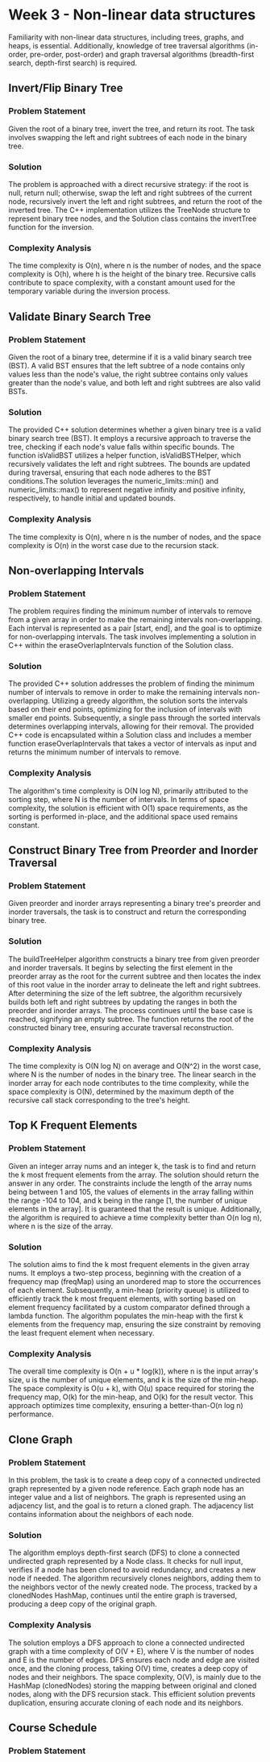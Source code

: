 # Week 3 - Non-linear data structures
Familiarity with non-linear data structures, including trees, graphs, and heaps, is essential. Additionally, knowledge of tree traversal algorithms (in-order, pre-order, post-order) and graph traversal algorithms (breadth-first search, depth-first search) is required.

## Invert/Flip Binary Tree	
### Problem Statement
Given the root of a binary tree, invert the tree, and return its root. The task involves swapping the left and right subtrees of each node in the binary tree.
### Solution
The problem is approached with a direct recursive strategy: if the root is null, return null; otherwise, swap the left and right subtrees of the current node, recursively invert the left and right subtrees, and return the root of the inverted tree. The C++ implementation utilizes the TreeNode structure to represent binary tree nodes, and the Solution class contains the invertTree function for the inversion.
### Complexity Analysis
The time complexity is O(n), where n is the number of nodes, and the space complexity is O(h), where h is the height of the binary tree. Recursive calls contribute to space complexity, with a constant amount used for the temporary variable during the inversion process.

## Validate Binary Search Tree	
### Problem Statement
Given the root of a binary tree, determine if it is a valid binary search tree (BST). A valid BST ensures that the left subtree of a node contains only values less than the node's value, the right subtree contains only values greater than the node's value, and both left and right subtrees are also valid BSTs.
### Solution
The provided C++ solution determines whether a given binary tree is a valid binary search tree (BST). It employs a recursive approach to traverse the tree, checking if each node's value falls within specific bounds. The function isValidBST utilizes a helper function, isValidBSTHelper, which recursively validates the left and right subtrees. The bounds are updated during traversal, ensuring that each node adheres to the BST conditions.The solution leverages the numeric_limits<long>::min() and numeric_limits<long>::max() to represent negative infinity and positive infinity, respectively, to handle initial and updated bounds.
### Complexity Analysis
The time complexity is O(n), where n is the number of nodes, and the space complexity is O(n) in the worst case due to the recursion stack.

## Non-overlapping Intervals	
### Problem Statement
The problem requires finding the minimum number of intervals to remove from a given array in order to make the remaining intervals non-overlapping. Each interval is represented as a pair [start, end], and the goal is to optimize for non-overlapping intervals. The task involves implementing a solution in C++ within the eraseOverlapIntervals function of the Solution class.
### Solution
The provided C++ solution addresses the problem of finding the minimum number of intervals to remove in order to make the remaining intervals non-overlapping. Utilizing a greedy algorithm, the solution sorts the intervals based on their end points, optimizing for the inclusion of intervals with smaller end points. Subsequently, a single pass through the sorted intervals determines overlapping intervals, allowing for their removal. The provided C++ code is encapsulated within a Solution class and includes a member function eraseOverlapIntervals that takes a vector of intervals as input and returns the minimum number of intervals to remove.
### Complexity Analysis
The algorithm's time complexity is O(N log N), primarily attributed to the sorting step, where N is the number of intervals. In terms of space complexity, the solution is efficient with O(1) space requirements, as the sorting is performed in-place, and the additional space used remains constant. 

## Construct Binary Tree from Preorder and Inorder Traversal	
### Problem Statement
Given preorder and inorder arrays representing a binary tree's preorder and inorder traversals, the task is to construct and return the corresponding binary tree.
### Solution
The buildTreeHelper algorithm constructs a binary tree from given preorder and inorder traversals. It begins by selecting the first element in the preorder array as the root for the current subtree and then locates the index of this root value in the inorder array to delineate the left and right subtrees. After determining the size of the left subtree, the algorithm recursively builds both left and right subtrees by updating the ranges in both the preorder and inorder arrays. The process continues until the base case is reached, signifying an empty subtree. The function returns the root of the constructed binary tree, ensuring accurate traversal reconstruction. 
### Complexity Analysis
The time complexity is O(N log N) on average and O(N^2) in the worst case, where N is the number of nodes in the binary tree. The linear search in the inorder array for each node contributes to the time complexity, while the space complexity is O(N), determined by the maximum depth of the recursive call stack corresponding to the tree's height.

## Top K Frequent Elements	
### Problem Statement
Given an integer array nums and an integer k, the task is to find and return the k most frequent elements from the array. The solution should return the answer in any order. The constraints include the length of the array nums being between 1 and 105, the values of elements in the array falling within the range -104 to 104, and k being in the range [1, the number of unique elements in the array]. It is guaranteed that the result is unique. Additionally, the algorithm is required to achieve a time complexity better than O(n log n), where n is the size of the array.
### Solution
The solution aims to find the k most frequent elements in the given array nums. It employs a two-step process, beginning with the creation of a frequency map (freqMap) using an unordered map to store the occurrences of each element. Subsequently, a min-heap (priority queue) is utilized to efficiently track the k most frequent elements, with sorting based on element frequency facilitated by a custom comparator defined through a lambda function. The algorithm populates the min-heap with the first k elements from the frequency map, ensuring the size constraint by removing the least frequent element when necessary. 
### Complexity Analysis 
The overall time complexity is O(n + u * log(k)), where n is the input array's size, u is the number of unique elements, and k is the size of the min-heap. The space complexity is O(u + k), with O(u) space required for storing the frequency map, O(k) for the min-heap, and O(k) for the result vector. This approach optimizes time complexity, ensuring a better-than-O(n log n) performance.

## Clone Graph	
### Problem Statement
In this problem, the task is to create a deep copy of a connected undirected graph represented by a given node reference. Each graph node has an integer value and a list of neighbors. The graph is represented using an adjacency list, and the goal is to return a cloned graph. The adjacency list contains information about the neighbors of each node.
### Solution
The algorithm employs depth-first search (DFS) to clone a connected undirected graph represented by a Node class. It checks for null input, verifies if a node has been cloned to avoid redundancy, and creates a new node if needed. The algorithm recursively clones neighbors, adding them to the neighbors vector of the newly created node. The process, tracked by a clonedNodes HashMap, continues until the entire graph is traversed, producing a deep copy of the original graph.
### Complexity Analysis 
The solution employs a DFS approach to clone a connected undirected graph with a time complexity of O(V + E), where V is the number of nodes and E is the number of edges. DFS ensures each node and edge are visited once, and the cloning process, taking O(V) time, creates a deep copy of nodes and their neighbors. The space complexity, O(V), is mainly due to the HashMap (clonedNodes) storing the mapping between original and cloned nodes, along with the DFS recursion stack. This efficient solution prevents duplication, ensuring accurate cloning of each node and its neighbors.

## Course Schedule	
### Problem Statement





















